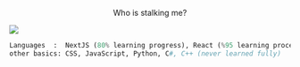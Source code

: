 <p align="center">Who is stalking me?</p>
<img src="https://komarev.com/ghpvc/?username=must-be-unique&style=for-the-badge&color=blue&label=Stalker:" style="max-width: 100% position: absolute;">

```python
Languages  :  NextJS (80% learning progress), React (%95 learning process), Tailwind (55% learning process)
other basics: CSS, JavaScript, Python, C#, C++ (never learned fully)
```
